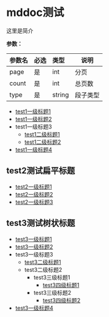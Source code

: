 # mddoc测试

这里是简介

**参数：** 

|参数名|必选|类型|说明|
|:----    |:---|:----- |-----   |
|page |  是  |    int   |    分页   |
|count |  是  |    int   |    总页数   |
|type |  是  |    string   |    段子类型   |


*   [test1一级标题1](./test1_one_1.md)
*   [test1一级标题2](test1_one_2.md)
*   test1一级标题3
    *  [test1二级标题1](test1_two_1.md)
    *  [test1二级标题2](test1_two_2.md)
*   [test1一级标题4](test1_one_4.md)

## test2测试扁平标题
*   [test2一级标题1](test2/one_1.md)
*   [test2一级标题2](test2/one_2.md)
*   [test2一级标题3](test2/one_3.md)

## test3测试树状标题
*   [test3一级标题1](test3/one_1.md)
*   [test3一级标题2](test3/one_2.md)
*   test3一级标题3
    *  [test3二级标题1](test3/two_1.md)
    *  test3二级标题2
        *  test3三级标题1
            *  [test3四级标题1](test3/four_1.md)
        *  test3三级标题2
            *  [test3四级标题2](test3/four_2.md)
*   [test3一级标题4](test3/one_4.md)


